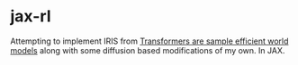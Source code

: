 # jax-rl

Attempting to implement IRIS from [Transformers are sample efficient world models](https://arxiv.org/abs/2209.00588) along with some diffusion based modifications of my own. In JAX.